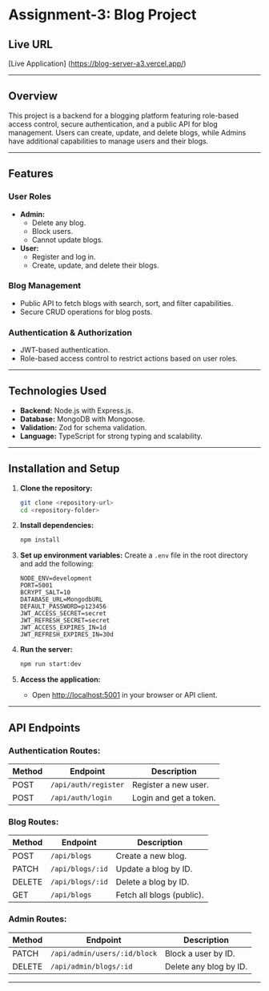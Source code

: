 # Assignment-3: Blog Project

## Live URL

[Live Application] (https://blog-server-a3.vercel.app/)

---

## Overview

This project is a backend for a blogging platform featuring role-based access control, secure authentication, and a public API for blog management. Users can create, update, and delete blogs, while Admins have additional capabilities to manage users and their blogs.

---

## Features

### User Roles

- **Admin:**
  - Delete any blog.
  - Block users.
  - Cannot update blogs.
- **User:**
  - Register and log in.
  - Create, update, and delete their blogs.

### Blog Management

- Public API to fetch blogs with search, sort, and filter capabilities.
- Secure CRUD operations for blog posts.

### Authentication & Authorization

- JWT-based authentication.
- Role-based access control to restrict actions based on user roles.

---

## Technologies Used

- **Backend:** Node.js with Express.js.
- **Database:** MongoDB with Mongoose.
- **Validation:** Zod for schema validation.
- **Language:** TypeScript for strong typing and scalability.

---

## Installation and Setup

1. **Clone the repository:**

   ```bash
   git clone <repository-url>
   cd <repository-folder>
   ```

2. **Install dependencies:**

   ```bash
   npm install
   ```

3. **Set up environment variables:**
   Create a `.env` file in the root directory and add the following:

   ```env
   NODE_ENV=development
   PORT=5001
   BCRYPT_SALT=10
   DATABASE_URL=MongodbURL
   DEFAULT_PASSWORD=p123456
   JWT_ACCESS_SECRET=secret
   JWT_REFRESH_SECRET=secret
   JWT_ACCESS_EXPIRES_IN=1d
   JWT_REFRESH_EXPIRES_IN=30d
   ```

4. **Run the server:**

   ```bash
   npm run start:dev
   ```

5. **Access the application:**
   - Open [http://localhost:5001](http://localhost:5001) in your browser or API client.

---

## API Endpoints

### **Authentication Routes:**

| Method | Endpoint             | Description            |
| ------ | -------------------- | ---------------------- |
| POST   | `/api/auth/register` | Register a new user.   |
| POST   | `/api/auth/login`    | Login and get a token. |

### **Blog Routes:**

| Method | Endpoint         | Description               |
| ------ | ---------------- | ------------------------- |
| POST   | `/api/blogs`     | Create a new blog.        |
| PATCH  | `/api/blogs/:id` | Update a blog by ID.      |
| DELETE | `/api/blogs/:id` | Delete a blog by ID.      |
| GET    | `/api/blogs`     | Fetch all blogs (public). |

### **Admin Routes:**

| Method | Endpoint                     | Description            |
| ------ | ---------------------------- | ---------------------- |
| PATCH  | `/api/admin/users/:id/block` | Block a user by ID.    |
| DELETE | `/api/admin/blogs/:id`       | Delete any blog by ID. |

---
